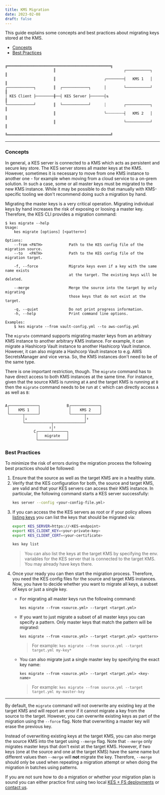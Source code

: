```yaml
---
title: KMS Migration
date: 2023-02-08
draft: false
---
```


This guide explains some concepts and best practices about migrating keys stored at the KMS.

- [Concepts](#concepts)
- [Best Practices](#best-practices)

```
                      ╔═══════════════════════════════════════════════╗
                      ║                               ┌───────────┐   ║
                      ║                      ╭────────┤   KMS 1   │   ║
┌────────────┐        ║  ┌────────────┐      │        └───────────┘   ║
│ KES Client ├────────╫──┤ KES Server ├──────┤⇅                       ║
└────────────┘        ║  └────────────┘      ┊        ┌───────────┐   ║
                      ║                      ╰┄┄┄┄┄┄┄┄┤   KMS 2   │   ║
                      ║                               └───────────┘   ║                  
                      ╚═══════════════════════════════════════════════╝
```

***

### Concepts

In general, a KES server is connected to a KMS which acts as persistent and secure key store.
The KES server stores all master keys at the KMS. However, sometimes it is necessary to move
from one KMS instance to another one - for example when moving from a cloud service to a on-prem
solution. In such a case, some or all master keys must be migrated to the new KMS instance. While
it may be possible to do that manually with KMS-specific tooling we don't recommend doing such a
migration by hand.

Migrating the master keys is a very critical operation. Migrating individual keys by hand increases
the risk of exposing or loosing a master key. Therefore, the KES CLI provides a migration command:
```
$ kes migrate --help
Usage:
    kes migrate [options] [<pattern>]

Options:
    --from <PATH>            Path to the KES config file of the migration source.
    --to   <PATH>            Path to the KES config file of the migration target.

    -f, --force              Migrate keys even if a key with the same name exists
                             at the target. The existing keys will be deleted.

    --merge                  Merge the source into the target by only migrating
                             those keys that do not exist at the target.

    -q, --quiet              Do not print progress information.
    -h, --help               Print command line options.

Examples:
    $ kes migrate --from vault-config.yml --to aws-config.yml
```

The `migrate` command supports migrating master keys from an arbitrary KMS instance
to another arbitrary KMS instance. For example, it can migrate a Hashicorp Vault instance
to another Hashicorp Vault instance. However, it can also migrate a Hashcorp Vault instance
to e.g. AWS SecretsManager and vice versa. So, the KMS instances don't need to be of the
same type.

There is one important restriction, though. The `migrate` command has to have direct access to
both KMS instances at the same time. For instance, given that the source KMS is running at 
`A` and the target KMS is running at `B` then the `migrate` command needs to be run at `C` which
can directly access `A` as well as `B`:
```

A┌─────────────┐            B┌─────────────┐
 │    KMS 1    │             │    KMS 2    │  
 └──────┬──────┘             └──────┬──────┘
        │↓                          │↑
        └────────────┬──────────────┘
                    ↓│↑
             C┌──────┴──────┐
              │   migrate   │
              └─────────────┘
```

### Best Practices

To minimize the risk of errors during the migration process the following best practices should be followed:

1. Ensure that the source as well as the target KMS are in a healthy state.
2. Verify that the KES configuration for both, the source and target KMS, are valid and
   that your KES servers can access their KMS instance. In particular, the following command
   starts a KES server successfully:
   ```sh
   kes server --config <your-config-file.yml>
   ```
3. If you can access the the KES servers as root or if your policy allows [listing keys](https://github.com/minio/kes/wiki/Server-API#List-Keys) you can list the keys that should be migrated via:
   ```sh
   export KES_SERVER=https://<KES-endpoint>
   export KES_CLIENT_KEY=<your-private-key>
   export KES_CLIENT_CERT=<your-certificate>

   kes key list
   ```
   > You can also list the keys at the target KMS by specifying the env. variables for the KES
   > server that is connected to the target KMS. You may already have keys there.
4. Once your ready you can then start the migration process. Therefore, you need the KES config
   files for the source and target KMS instances. Now, you have to decide whether you want to
   migrate all keys, a subset of keys or just a single key. 
   - For migrating all master keys run the following command:
     ```
     kes migrate --from <source.yml> --target <target.yml>
     ```
   - If you want to just migrate a subset of all master keys you can specify a pattern.
     Only master keys that match the pattern will be migrated:
     ```
     kes migrate --from <source.yml> --target <target.yml> <pattern>
     ```
     > For example: `kes migrate --from source.yml --target target.yml my-key*`
   
   - You can also migrate just a single master key by specifying the exact key name:
     ```
     kes migrate --from <source.yml> --target <target.yml> <key-name>
     ```
     > For example: `kes migrate --from source.yml --target target.yml my-master-key`

*** 

By default, the `migrate` command will not overwrite any existing key at the target KMS and will 
report an error if it cannot migrate a key from the source to the target. However, you can overwrite
existing keys as part of the migration using the `--force` flag. Note that overwriting a master key
will erase the previous key.

Instead of overwriting existing keys at the target KMS, you can also merge the source KMS into the
target using `--merge` flag. Note that `--merge` only migrates master keys that don't exist at the
target KMS. However, if two keys (one at the source and one at the target KMS) have the same name
but different values then `--merge` will **not** migrate the key. Therefore, `--merge` should only
be used when repeating a migration attempt or when doing the migration in batches using patterns.

If you are not sure how to do a migration or whether your migration plan is sound you can either
practice first using two local [KES + FS deployments](https://github.com/minio/kes/wiki/Filesystem-Keystore)
or [contact us](https://min.io/pricing).